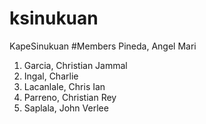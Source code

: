 # ksinukuan
KapeSinukuan
#Members
Pineda, Angel Mari 
1. Garcia, Christian Jammal
2. Ingal, Charlie
3. Lacanlale, Chris Ian
4. Parreno, Christian Rey
5. Saplala, John Verlee

